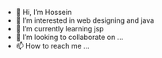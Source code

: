 - 👋 Hi, I’m Hossein
- 👀 I’m interested in web designing and java
- 🌱 I’m currently learning jsp
- 💞️ I’m looking to collaborate on ...
- 📫 How to reach me ...

<!---
abnos5525/abnos5525 is a ✨ special ✨ repository because its `README.md` (this file) appears on your GitHub profile.
You can click the Preview link to take a look at your changes.
--->
